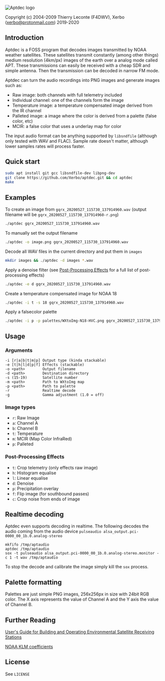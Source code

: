 ![Aptdec logo](textlogo.png)

Copyright (c) 2004-2009 Thierry Leconte (F4DWV), Xerbo (xerbo@protonmail.com) 2019-2020

## Introduction

Aptdec is a FOSS program that decodes images transmitted by NOAA weather satellites. These satellites transmit constantly (among other things) medium resolution (4km/px) images of the earth over a analog mode called APT.
These transmissions can easily be received with a cheap SDR and simple antenna. Then the transmission can be decoded in narrow FM mode.

Aptdec can turn the audio recordings into PNG images and generate images such as:

 - Raw image: both channels with full telemetry included
 - Individual channel: one of the channels form the image
 - Temperature image: a temperature compensated image derived from the IR channel
 - Palleted image: a image where the color is derived from a palette (false color, etc)
 - MCIR: a false color that uses a underlay map for color

The input audio format can be anything supported by `libsndfile` (although only tested with WAV and FLAC). Sample rate doesn't matter, although lower samples rates will process faster.

## Quick start

```sh
sudo apt install git gcc libsndfile-dev libpng-dev
git clone https://github.com/Xerbo/aptdec.git && cd aptdec
make
```

## Examples

To create an image from `gqrx_20200527_115730_137914960.wav` (output filename will be `gqrx_20200527_115730_137914960-r.png`)
```sh
./aptdec gqrx_20200527_115730_137914960.wav
```

To manually set the output filename
```sh
./aptdec -o image.png gqrx_20200527_115730_137914960.wav
```

Decode all WAV files in the current directory and put them in `images`
```sh
mkdir images && ./aptdec -d images *.wav
```

Apply a denoise filter (see [Post-Processing Effects](#post-processing-effects) for a full list of post-processing effects)
```sh
./aptdec -e d gqrx_20200527_115730_137914960.wav
```

Create a temperature compensated image for NOAA 18
```sh
./aptdec -i t -s 18 gqrx_20200527_115730_137914960.wav
```

Apply a falsecolor palette
```sh
./aptdec -i p -p palettes/WXtoImg-N18-HVC.png gqrx_20200527_115730_137914960.wav
```

## Usage

### Arguments

```
-i [r|a|b|t|m|p] Output type (kinda stackable)
-e [t|h|l|d|p|f] Effects (stackable)
-o <path>        Output filename
-d <path>        Destination directory
-s (15-19)       Satellite number
-m <path>        Path to WXtoImg map
-p <path>        Path to palette
-r               Realtime decode
-g               Gamma adjustment (1.0 = off)
```

### Image types

 - `r`: Raw Image
 - `a`: Channel A
 - `b`: Channel B
 - `t`: Temperature
 - `m`: MCIR (Map Color InfraRed)
 - `p`: Palleted

### Post-Processing Effects

 - `t`: Crop telemetry (only effects raw image)
 - `h`: Histogram equalise
 - `l`: Linear equalise
 - `d`: Denoise
 - `p`: Precipitation overlay
 - `f`: Flip image (for southbound passes)
 - `c`: Crop noise from ends of image

## Realtime decoding

Aptdec even supports decoding in realtime. The following decodes the audio coming from the audio device `pulseaudio alsa_output.pci-0000_00_1b.0.analog-stereo`

```
mkfifo /tmp/aptaudio
aptdec /tmp/aptaudio
sox -t pulseaudio alsa_output.pci-0000_00_1b.0.analog-stereo.monitor -c 1 -t wav /tmp/aptaudio
```

To stop the decode and calibrate the image simply kill the `sox` process.

## Palette formatting

Palettes are just simple PNG images, 256x256px in size with 24bit RGB color. The X axis represents the value of Channel A and the Y axis the value of Channel B.

## Further Reading

[User's Guide for Building and Operating
Environmental Satellite Receiving Stations](https://noaasis.noaa.gov/NOAASIS/pubs/Users_Guide-Building_Receive_Stations_March_2009.pdf)  

[NOAA KLM coefficients](https://web.archive.org/web/20141220021557/https://www.ncdc.noaa.gov/oa/pod-guide/ncdc/docs/klm/tables.htm)

## License

See `LICENSE`
